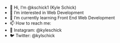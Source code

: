 - 👋 Hi, I’m @kschick1 (Kyle Schick)
- 👀 I’m interested in Web Development
- 🌱 I’m currently learning Front End Web Development
- 📫 How to reach me:
- 📸 Instagram: @kyleschick
- 🐦 Twitter: @kylschick
